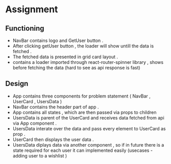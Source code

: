 # Assignment

## Functioning

- NavBar contains logo and GetUser button .
- After clicking getUser button , the loader will show untill the data is fetched .
- The fetched data is presented in grid card layout .
- contains a loader imported through react-router-spinner library , shows before fetching the data (hard to see as api response is fast)

## Design

- App contains three components for problem statement ( NavBar , UserCard , UsersData )
- NavBar contains the header part of app .
- App contains all states , which are then passed via props to children
- UsersData is parent of the UserCard and receives data fetched from api via App component .
- UsersData interate over the data and pass every element to UserCard as prop .
- UserCard then displays the user data .
- UsersData diplays data via another component , so if in future there is a state required for each user it can implemented easily (usecases - adding user to a wishlist )
